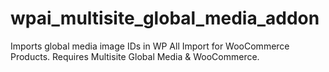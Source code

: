 # wpai_multisite_global_media_addon
Imports global media image IDs in WP All Import for WooCommerce Products. Requires Multisite Global Media &amp; WooCommerce.  
